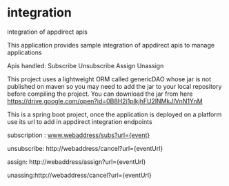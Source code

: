 # integration
integration of appdirect apis

This application provides sample integration of appdirect apis to manage applications

Apis handled:
Subscribe
Unsubscribe
Assign
Unassign

This project uses a lightweight ORM called genericDAO whose jar is not published on maven so you may need to add the jar to your local repository before compiling the project.
You can download the jar from here https://drive.google.com/open?id=0B8H2j1plkjhFU2lNMkJIVnN1YnM

This is a spring boot project, once the application is deployed on a platform use its url to add in appdirect integration endpoints

 subscription : www.webaddress/subs?url={event} 
 
 unsubscribe: http://webaddress/cancel?url={eventUrl}
 
 assign: http://webaddress/assign?url={eventUrl}
 
 unassing:http://webaddress/cancel?url={eventUrl}
